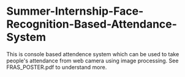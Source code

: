 # Summer-Internship-Face-Recognition-Based-Attendance-System
This is console based attendence system which can be used to take people's attendance from web camera using image processing. See FRAS_POSTER.pdf to understand more.
